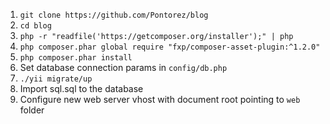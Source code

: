 1. ```git clone https://github.com/Pontorez/blog```
2. ```cd blog```
3. ```php -r "readfile('https://getcomposer.org/installer');" | php```
4. ```php composer.phar global require "fxp/composer-asset-plugin:^1.2.0"```
5. ```php composer.phar install```
6. Set database connection params in ```config/db.php```
7. ```./yii migrate/up```
8. Import sql.sql to the database
9. Configure new web server vhost with document root pointing to ```web``` folder
